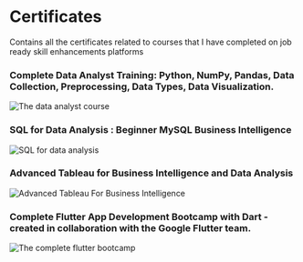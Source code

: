 # Certificates
Contains all the certificates related to courses that I have completed on job ready skill enhancements platforms
### Complete Data Analyst Training: Python, NumPy, Pandas, Data Collection, Preprocessing, Data Types, Data Visualization.
![The data analyst course](https://user-images.githubusercontent.com/60319087/155652739-e6b2e6f1-44ba-4f31-aa85-4032f0508f12.jpeg)
### SQL for Data Analysis : Beginner MySQL Business Intelligence
![SQL for data analysis](https://user-images.githubusercontent.com/60319087/155652716-a7c4d80c-45e2-4a8e-816c-11edc6947725.jpeg)
### Advanced Tableau for Business Intelligence and Data Analysis
![Advanced Tableau For Business Intelligence](https://user-images.githubusercontent.com/60319087/155652699-acc05760-ec60-4f91-9640-ef88fa3f5bf6.jpeg)
### Complete Flutter App Development Bootcamp with Dart - created in collaboration with the Google Flutter team.
![The complete flutter bootcamp](https://user-images.githubusercontent.com/60319087/155652729-7c03b764-7f61-47f4-ba26-0790e66d1623.jpeg)

